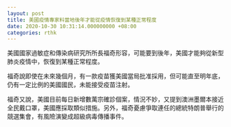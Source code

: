 ```yaml
---
layout: post
title: 美國疫情專家料當地後年才能從疫情恢復到某種正常程度
date: 2020-10-30 10:31:14.000000000 +08:00
categories: rthk
---
```


美國國家過敏症和傳染病研究所所長福奇形容，可能要到後年，美國才能夠從新型肺炎疫情中，恢復到某種正常程度。

福奇說即使在未來幾個月，有一款疫苗獲美國當局批准採用，但可能直至明年底，仍有一定比例的美國國民，未能接受疫苗注射。

福奇又說，美國目前每日新增數萬宗確診個案，情況不妙，又提到澳洲墨爾本接近全民戴口罩，美國應採取類似措施。另外，福奇憂慮爭取連任的總統特朗普舉行的競選集會，有風險演變成超級病毒傳播事件。
